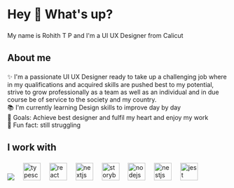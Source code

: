 <h1 align="left">Hey 👋 What's up?</h1>

###

<p align="left">My name is Rohith T P and I'm a UI UX Designer from Calicut </p>

###

<h2 align="left">About me</h2>

###

<p align="left">✨ I'm a passionate UI UX Designer ready to take up a challenging job where in my qualifications and acquired skills are pushed best to my potential, strive to grow professionally as a team as well as an individual and in due course be of service to the society and my country. <br>📚 I'm currently learning Design skills to improve day by day <br>🎯 Goals: Achieve best designer and fulfil my heart and enjoy my work <br>🎲 Fun fact: still struggling </p>

###

<h2 align="left">I work with</h2>

###

<div align="left">
  <img src="https://cdn.jsdelivr.net/gh/devicons/devicon@latest/icons/threedsmax/threedsmax-original.svg" />
  <img width="12" />
  <img src="https://cdn.jsdelivr.net/gh/devicons/devicon/icons/typescript/typescript-original.svg" height="40" alt="typescript logo"  />
  <img width="12" />
  <img src="https://cdn.jsdelivr.net/gh/devicons/devicon/icons/react/react-original.svg" height="40" alt="react logo"  />
  <img width="12" />
  <img src="https://cdn.jsdelivr.net/gh/devicons/devicon/icons/nextjs/nextjs-original.svg" height="40" alt="nextjs logo"  />
  <img width="12" />
  <img src="https://cdn.jsdelivr.net/gh/devicons/devicon/icons/storybook/storybook-original.svg" height="40" alt="storybook logo"  />
  <img width="12" />
  <img src="https://cdn.jsdelivr.net/gh/devicons/devicon/icons/nodejs/nodejs-original.svg" height="40" alt="nodejs logo"  />
  <img width="12" />
  <img src="https://cdn.jsdelivr.net/gh/devicons/devicon/icons/nestjs/nestjs-original.svg" height="40" alt="nestjs logo"  />
  <img width="12" />
  <img src="https://cdn.jsdelivr.net/gh/devicons/devicon/icons/jest/jest-plain.svg" height="40" alt="jest logo"  />
</div>

###
